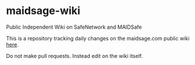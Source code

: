# maidsage-wiki
Public Independent Wiki on SafeNetwork and MAIDSafe

This is a repository tracking daily changes on the maidsage.com public wiki [here](http://maidsage.com/).

Do not make pull requests. Instead edit on the wiki itself.


